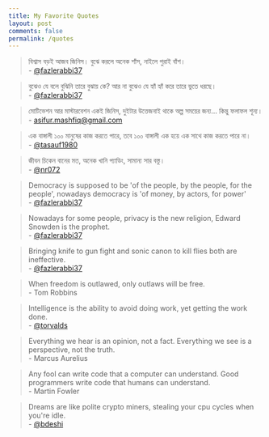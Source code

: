 ```yaml
---
title: My Favorite Quotes
layout: post
comments: false
permalink: /quotes
---
```

> বিশ্বাস বড়ই আজব জিনিস। বুঝে করলে অনেক শাঁস, নাইলে পুরাই বাঁশ।<br />
> \- [@fazlerabbi37]

> বুঝেও যে বলে বুঝিনি তারে বুঝায় কে?
> আর না বুঝেও যে হ্যাঁ হ্যাঁ করে তারে ভুতে ধরছে।<br />
> \- [@fazlerabbi37]

> মোটিভেশন আর মাস্টারবেশন একই জিনিস, দুইটার উত্তেজনাই থাকে অল্প সময়ের জন্য... কিন্তু ফলাফল শূন্য।<br />
> \- asifur.mashfiq@gmail.com

> এক বাঙ্গালী ১০০ মানুষের কাজ করতে পারে, তবে ১০০ বাঙ্গালী এক হয়ে এক সাথে কাজ করতে পারে না।<br />
> \- [@tasauf1980]

> জীবন চিকেন বানের মত, অনেক খানি প্যাডিং, সামান্য সার বস্তু।<br />
> \- [@nr072]


> Democracy is supposed to be 'of the people, by the people, for the people',
> nowadays democracy is 'of money, by actors, for power'<br />
> \- [@fazlerabbi37]

> Nowadays for some people, privacy is the new religion, Edward Snowden is the prophet.<br />
> \- [@fazlerabbi37]

> Bringing knife to gun fight and sonic canon to kill flies both are ineffective.<br />
> \- [@fazlerabbi37]

> When freedom is outlawed, only outlaws will be free.<br />
> \- Tom Robbins

> Intelligence is the ability to avoid doing work, yet getting the work done.<br />
> \- [@torvalds]

> Everything we hear is an opinion, not a fact. Everything we see is a perspective,
> not the truth.<br />
> \- Marcus Aurelius

> Any fool can write code that a computer can understand.
> Good programmers write code that humans can understand.<br />
> \- Martin Fowler

> Dreams are like polite crypto miners, stealing your cpu cycles when you're idle.<br />
> \- [@bdeshi]


[@bdeshi]: https://github.com/bdeshi
[@fazlerabbi37]: https://github.com/fazlerabbi37
[@torvalds]: https://github.com/torvalds
[@tasauf1980]: https://github.com/tasauf1980
[@nr072]: https://github.com/nr072
